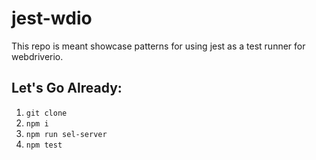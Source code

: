 # jest-wdio

This repo is meant showcase patterns for using jest as a test runner for webdriverio.

## Let's Go Already:

1. `git clone`
2. `npm i`
3. `npm run sel-server`
4. `npm test`
